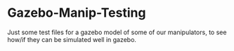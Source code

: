 # Gazebo-Manip-Testing
Just some test files for a gazebo model of some of our manipulators, to see how/if they can be simulated well in gazebo. 
